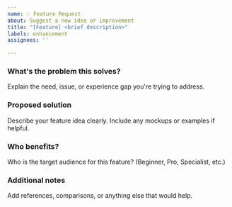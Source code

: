 ```yaml
---
name: 💡 Feature Request
about: Suggest a new idea or improvement
title: "[Feature] <brief description>"
labels: enhancement
assignees: ''

---
```


### What's the problem this solves?

Explain the need, issue, or experience gap you're trying to address.

### Proposed solution

Describe your feature idea clearly. Include any mockups or examples if helpful.

### Who benefits?

Who is the target audience for this feature? (Beginner, Pro, Specialist, etc.)

### Additional notes

Add references, comparisons, or anything else that would help.
